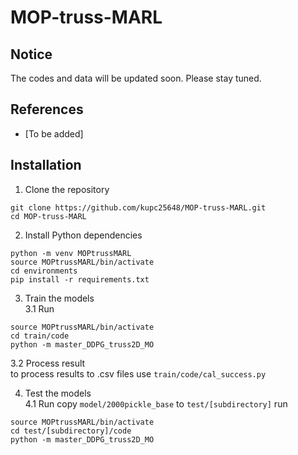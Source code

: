 # MOP-truss-MARL

## Notice
The codes and data will be updated soon. Please stay tuned.

## References
- [To be added]
  
## Installation
1. Clone the repository
```shell
git clone https://github.com/kupc25648/MOP-truss-MARL.git
cd MOP-truss-MARL
```
2. Install Python dependencies
```shell
python -m venv MOPtrussMARL
source MOPtrussMARL/bin/activate  
cd environments
pip install -r requirements.txt
```
3. Train the models<br>
3.1 Run<br>
```shell
source MOPtrussMARL/bin/activate  
cd train/code
python -m master_DDPG_truss2D_MO
```
3.2 Process result<br>
to process results to .csv files use ```train/code/cal_success.py``` <br>

4. Test the models<br>
4.1 Run
copy ```model/2000pickle_base``` to ```test/[subdirectory]```
run
```shell
source MOPtrussMARL/bin/activate  
cd test/[subdirectory]/code
python -m master_DDPG_truss2D_MO
```
